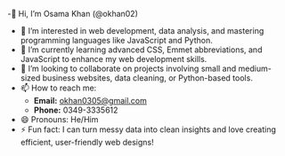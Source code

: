 -👋 Hi, I’m Osama Khan (@okhan02)
- 👀 I’m interested in web development, data analysis, and mastering programming languages like JavaScript and Python.  
- 🌱 I’m currently learning advanced CSS, Emmet abbreviations, and JavaScript to enhance my web development skills.  
- 💞️ I’m looking to collaborate on projects involving small and medium-sized business websites, data cleaning, or Python-based tools.  
- 📫 How to reach me:  
  - **Email:** okhan0305@gmail.com  
  - **Phone:** 0349-3335612  
- 😄 Pronouns: He/Him  
- ⚡ Fun fact: I can turn messy data into clean insights and love creating efficient, user-friendly web designs!  

<!---
okhan02/okhan02 is a ✨ special ✨ repository because its `README.md` (this file) appears on your GitHub profile.
You can click the Preview link to take a look at your changes.
--->
